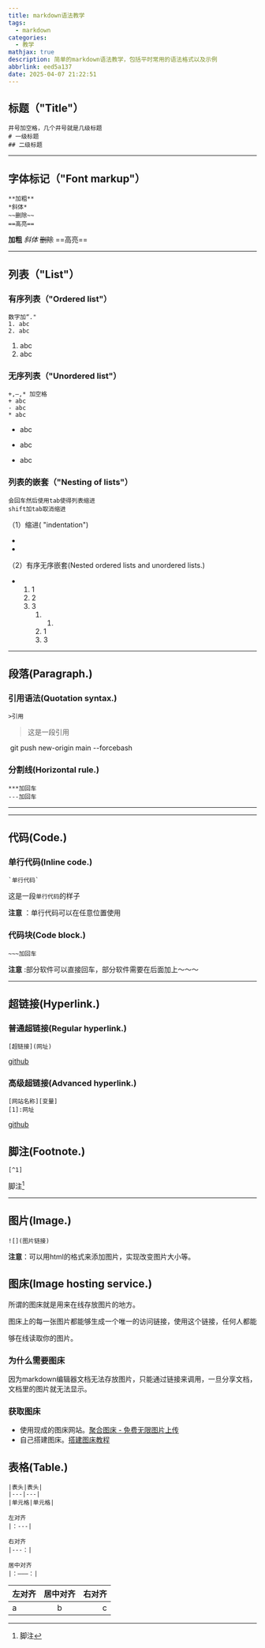 ```yaml
---
title: markdown语法教学
tags:
  - markdown
categories:
  - 教学
mathjax: true
description: 简单的markdown语法教学，包括平时常用的语法格式以及示例
abbrlink: eed5a137
date: 2025-04-07 21:22:51
---
```

## 标题（"Title"）

~~~
井号加空格，几个井号就是几级标题 
# 一级标题
## 二级标题
~~~



***

## 字体标记（"Font markup"）

~~~ 
**加粗**
*斜体*
~~删除~~
==高亮==
~~~

**加粗**  *斜体*  ~~删除~~  ==高亮== 

***

## 列表（"List"）

###  有序列表（"Ordered list"）

~~~
数字加“."
1. abc
2. abc
~~~

1. abc
2. abc

### 无序列表（"Unordered list"）

~~~
+,—,* 加空格
+ abc
- abc
* abc
~~~

+ abc

- abc

* abc



### 列表的嵌套（"Nesting of lists"）

~~~
会回车然后使用tab使得列表缩进
shift加tab取消缩进
~~~

（1）缩进( "indentation")

* 

  * 

  


（2）有序无序嵌套(Nested ordered lists and unordered lists.)

* 1. 1
  2. 2
  3. 3
     1. 1.
     2. 1
     3. 3



***



## 段落(Paragraph.)



### 引用语法(Quotation syntax.)

~~~ 
>引用
~~~

> 这是一段引用

 git push new-origin main --forcebash


### 分割线(Horizontal rule.)

~~~
***加回车
---加回车
~~~

***

***

## 代码(Code.)

### 单行代码(Inline code.)

~~~
`单行代码`
~~~

这是一段`单行代码`的样子

**注意** ：单行代码可以在任意位置使用

### 代码块(Code block.)

~~~
~~~加回车
~~~

**注意** :部分软件可以直接回车，部分软件需要在后面加上～～～

***





## 超链接(Hyperlink.)

### 普通超链接(Regular hyperlink.)

~~~
[超链接](网址)
~~~

[github](https://github.com/)

### 高级超链接(Advanced hyperlink.)

~~~
[网站名称][变量]
[1]:网址
~~~

[github][1]

[1]:https://github.com/

## 脚注(Footnote.)

~~~
[^1]
~~~

脚注[^1]

[^1]: 脚注





***

## 图片(Image.)

~~~
![](图片链接)
~~~



**注意**：可以用html的格式来添加图片，实现改变图片大小等。

## 图床(Image hosting service.)

所谓的图床就是⽤来在线存放图片的地方。

图床上的每⼀张图⽚都能够⽣成⼀个唯⼀的访问链接，使⽤这个链接，任何⼈都能

够在线读取你的图⽚。

### 为什么需要图床

因为markdown编辑器文档无法存放图片，只能通过链接来调用，一旦分享文档，文档里的图片就无法显示。

### 获取图床

* 使用现成的图床网站。[聚合图床 - 免费无限图片上传 ](https://www.superbed.cn/)
* 自己搭建图床。[搭建图床教程](https://moshiqiqian.github.io/post/7d6919a5.html)



## 表格(Table.)

~~~
|表头|表头|
|---|---|
|单元格|单元格|
~~~

~~~
左对齐
|：---|
~~~

~~~
右对齐
|---：|
~~~

~~~
居中对齐
|：———：|
~~~

| 左对齐 | 居中对齐 | 右对齐 |
| :----- | :------: | -----: |
| a      |    b     |      c |



